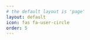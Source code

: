 ```yaml
---
# the default layout is 'page'
layout: default
icon: fas fa-user-circle
order: 5
---
```


<html lang="en">
  <head>
    <meta charset="UTF-8" />
    <meta name="viewport" content="width=device-width, initial-scale=1.0" />
    <title>Login Page</title>
    <script>
      function loadAuth0Script() {
        console.log("Loading Auth0 script...");
        return new Promise((resolve, reject) => {
          const script = document.createElement("script");
          script.src = "https://cdn.auth0.com/js/auth0/9.21/auth0.min.js";
          script.onload = () => {
            console.log("Auth0 script loaded successfully.");
            resolve();
          };
          script.onerror = (error) => {
            console.error("Error loading Auth0 script:", error);
            reject(error);
          };
          document.head.appendChild(script);
        });
      }

      async function initializeAuth0() {
        try {
          console.log("Initializing Auth0...");
          await loadAuth0Script();

          const auth = new auth0.WebAuth({
            domain: "wyrdwyn4.ca.auth0.com",
            clientID: "hRGbOJutwauypUmF8Wsg702DC3Dfi8UT",
            redirectUri: "https://wyrdwyn4.github.io/",
            responseType: "token id_token",
            scope: "openid profile email"
          });

          console.log("Auth0 initialized:", auth);

          document.getElementById("login-btn").addEventListener("click", () => {
            console.log("Login button clicked.");
            auth.authorize();
          });

          document.getElementById("logout-btn").addEventListener("click", () => {
            console.log("Logout button clicked.");
            logout(auth);
          });
        } catch (error) {
          console.error("Error initializing Auth0:", error);
          alert("An error occurred while loading the login page. Please try again later.");
        }
      }

      function logout(auth) {
        console.log("Logging out...");
        localStorage.clear();
        const auth0LogoutUrl = `https://wyrdwyn4.ca.auth0.com/v2/logout?client_id=hRGbOJutwauypUmF8Wsg702DC3Dfi8UT&returnTo=https://wyrdwyn4.github.io/`;
        window.location.href = auth0LogoutUrl;
      }

      document.addEventListener("DOMContentLoaded", initializeAuth0);
    </script>
    <style>
      h1 {
        color: #7D7D7D;
      }
      .login-container {
        margin-top: 50px;
        display: flex;
        flex-direction: column;
        align-items: center;
        justify-content: center;
      }
      .icon {
        margin-bottom: 20px;
      }
      button {
        background-color: #2196F3;
        color: white;
        padding: 10px 20px;
        border: none;
        border-radius: 5px;
        cursor: pointer;
        font-size: 16px;
        margin: 10px 0;
        width: 150px;
      }
      button.logout {
        background-color: #F44336;
      }
      button:hover {
        opacity: 0.9;
      }
      .icon svg {
        width: 100px;
        height: 100px;
        fill: #333;
      }
    </style>
  </head>
  <body>
    <div class="login-container">
      <i class="fas fa-user-circle" style="font-size: 100px; color: #006600;"></i>
      <h1>Welcome to the Login Page</h1>
      <p>Please log in to access restricted content.</p>
      <button id="login-btn">Login</button>
      <button id="logout-btn" class="logout">Logout</button>
    </div>
  </body>
</html>
